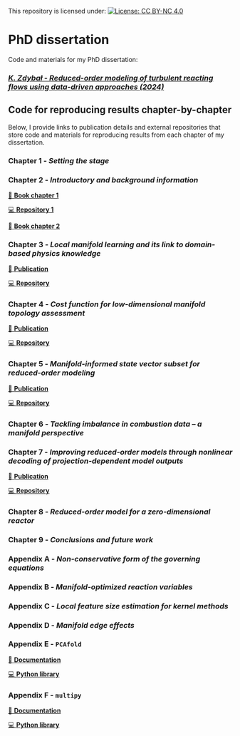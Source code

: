 This repository is licensed under: [![License: CC BY-NC 4.0](https://img.shields.io/badge/License-CC%20BY--NC%204.0-lightgrey.svg)](https://creativecommons.org/licenses/by-nc/4.0/)

# PhD dissertation

Code and materials for my PhD dissertation:

### [*K. Zdybał - Reduced-order modeling of turbulent reacting flows using data-driven approaches (2024)*](https://www.researchgate.net/publication/370097058_Reduced-order_modeling_of_turbulent_reacting_flows_using_data-driven_approaches)

## Code for reproducing results chapter-by-chapter

Below, I provide links to publication details and external repositories that
store code and materials for reproducing results from each chapter of my dissertation.

### Chapter 1 - *Setting the stage*

### Chapter 2 - *Introductory and background information*

[📖 **Book chapter 1**](https://link.springer.com/chapter/10.1007/978-3-031-16248-0_9)

[💻 **Repository 1**](https://github.com/kamilazdybal/ROM-of-reacting-flows-Springer)

[📖 **Book chapter 2**](https://www.cambridge.org/core/books/datadriven-fluid-mechanics/advancing-reacting-flow-simulations-with-datadriven-models/E9DEA0583AC1C0EB44C4DC7ABEC7B39E)

### Chapter 3 - *Local manifold learning and its link to domain-based physics knowledge*

[📄 **Publication**](https://www.sciencedirect.com/science/article/pii/S2666352X23000201)

[💻 **Repository**](https://github.com/kamilazdybal/local-manifold-learning)

### Chapter 4 - *Cost function for low-dimensional manifold topology assessment*

[📄 **Publication**](https://www.nature.com/articles/s41598-022-18655-1)

[💻 **Repository**](https://github.com/kamilazdybal/cost-function-manifold-assessment)

### Chapter 5 - *Manifold-informed state vector subset for reduced-order modeling*

[📄 **Publication**](https://www.sciencedirect.com/science/article/pii/S1540748922000153)

[💻 **Repository**](https://github.com/kamilazdybal/manifold-informed-state-vector-subset)

### Chapter 6 - *Tackling imbalance in combustion data – a manifold perspective*

### Chapter 7 - *Improving reduced-order models through nonlinear decoding of projection-dependent model outputs*

[📄 **Publication**](https://www.sciencedirect.com/science/article/pii/S266638992300243X)

[💻 **Repository**](https://github.com/kamilazdybal/nonlinear-decoding)

### Chapter 8 - *Reduced-order model for a zero-dimensional reactor*

### Chapter 9 - *Conclusions and future work*

### Appendix A - *Non-conservative form of the governing equations*

### Appendix B - *Manifold-optimized reaction variables*

### Appendix C - *Local feature size estimation for kernel methods*

### Appendix D - *Manifold edge effects*

### Appendix E - `PCAfold`

[📁 **Documentation**](https://pcafold.readthedocs.io/en/latest/index.html)

[💻 **Python library**](https://github.com/kamilazdybal/PCAfold)

### Appendix F - `multipy`

[📁 **Documentation**](https://multipy-lib.readthedocs.io/en/latest/)

[💻 **Python library**](https://github.com/kamilazdybal/multipy)
